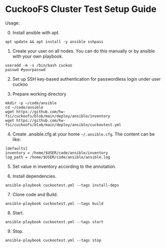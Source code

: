 # CuckooFS Cluster Test Setup Guide

Usage:

0. Install ansible with apt.

```
apt update && apt install -y ansible sshpass
```

1. Create your user on all nodes. You can do this manually or by ansible with your own playbook.


```
useradd -m -s /bin/bash cuckoo
passwd #yourpasswd
```

2. Set up SSH key-based authentication for passwordless login under user cuckoo

3. Prepare working directory

```
mkdir -p ~/code/ansible
cd ~/code/ansible
wget https://github.com/hw-fsi/cuckoofs/blob/main/deploy/ansible/inventory
wget https://github.com/hw-fsi/cuckoofs/blob/main/deploy/ansible/cuckootest.yml
```

4. Create .ansible.cfg at your home `~/.ansible.cfg`. The content can be like:

```
[defaults]
inventory = /home/$USER/code/ansible/inventory
log_path = /home/$USER/code/ansible/ansible.log
```

5. Set value in inventory according to the annotation.

6. Install dependencies.

```
ansible-playbook cuckootest.yml --tags install-deps
```

7. Clone code and Build.

```
ansible-playbook cuckootest.yml --tags build
```

8. Start.

```
ansible-playbook cuckootest.yml --tags start
```

9. Stop.

```
ansible-playbook cuckootest.yml --tags stop
```

